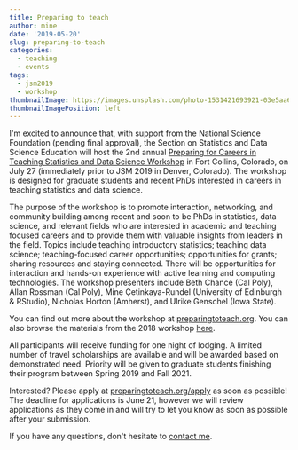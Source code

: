 ```yaml
---
title: Preparing to teach
author: mine
date: '2019-05-20'
slug: preparing-to-teach
categories:
  - teaching
  - events
tags:
  - jsm2019
  - workshop
thumbnailImage: https://images.unsplash.com/photo-1531421693921-03e5aa6ee863?ixlib=rb-1.2.1&ixid=eyJhcHBfaWQiOjEyMDd9&auto=format&fit=crop&w=1650&q=80
thumbnailImagePosition: left
---
```


I'm excited to announce that, with support from the National Science Foundation (pending final approval), the Section on Statistics and Data Science Education will host the 2nd annual [Preparing for Careers in Teaching Statistics and Data Science Workshop](https://preparingtoteach.org/) in Fort Collins, Colorado, on July 27 (immediately prior to JSM 2019 in Denver, Colorado). The workshop is designed for graduate students and recent PhDs interested in careers in teaching statistics and data science. 

The purpose of the workshop is to promote interaction, networking, and community building among recent and soon to be PhDs in statistics, data science, and relevant fields who are interested in academic and teaching focused careers and to provide them with valuable insights from leaders in the field. Topics include teaching introductory statistics; teaching data science; teaching-focused career opportunities; opportunities for grants; sharing resources and staying connected. There will be opportunities for interaction and hands-on experience with active learning and computing technologies. The workshop presenters include Beth Chance (Cal Poly), Allan Rossman (Cal Poly), Mine Çetinkaya-Rundel (University of Edinburgh & RStudio), Nicholas Horton (Amherst), and Ulrike Genschel (Iowa State). 

You can find out more about the workshop at [preparingtoteach.org](https://preparingtoteach.org/). You can also browse the materials from the 2018 workshop [here](https://github.com/mine-cetinkaya-rundel/preparing-to-teach).

All participants will receive funding for one night of lodging. A limited number of travel scholarships are available and will be awarded based on demonstrated need. Priority will be given to graduate students finishing their program between Spring 2019 and Fall 2021.

Interested? Please apply at [preparingtoteach.org/apply](https://preparingtoteach.org/apply/) as soon as possible! The deadline for applications is June 21, however we will review applications as they come in and will try to let you know as soon as possible after your submission.

If you have any questions, don't hesitate to [contact me](mailto:cetinkaya.mine@gmail.com).
